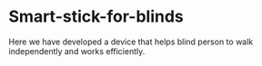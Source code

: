 # Smart-stick-for-blinds
Here we have developed a device that helps blind person to walk independently and works efficiently.
